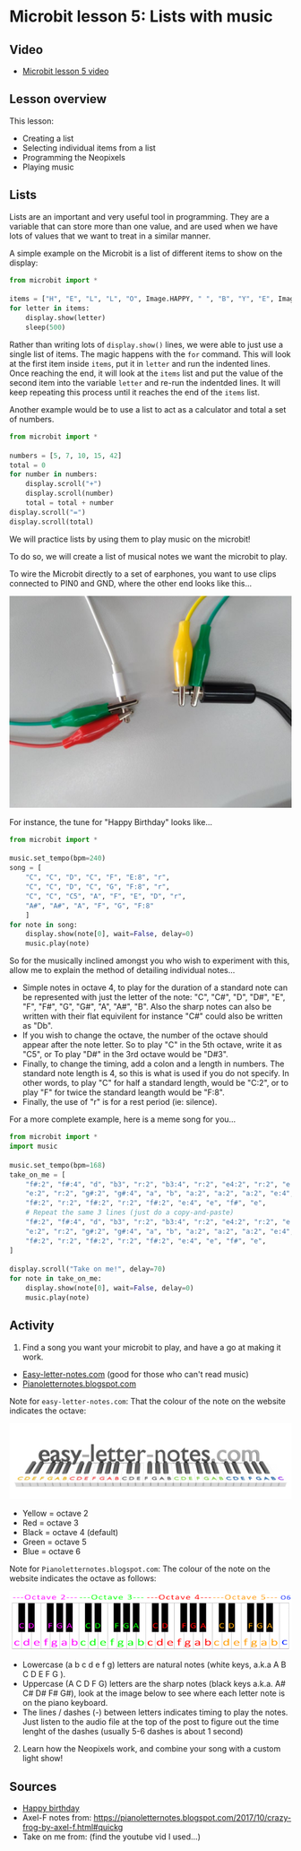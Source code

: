 # Microbit lesson 5: Lists with music

## Video

* [Microbit lesson 5 video](https://youtu.be/A7VEjGua82I)

## Lesson overview

This lesson:

* Creating a list
* Selecting individual items from a list
* Programming the Neopixels
* Playing music

## Lists

Lists are an important and very useful tool in programming. They are a variable that can store more than one value, and are used when we have lots of values that we want to treat in a similar manner.

A simple example on the Microbit is a list of different items to show on the display:

```python
from microbit import *

items = ["H", "E", "L", "L", "O", Image.HAPPY, " ", "B", "Y", "E", Image.SAD]
for letter in items:
    display.show(letter)
    sleep(500)
```

Rather than writing lots of `display.show()` lines, we were able to just use a single list of items. The magic happens with the `for` command. This will look at the first item inside `items`, put it in `letter` and run the indented lines. Once reaching the end, it will look at the `items` list and put the value of the second item into the variable `letter` and re-run the indentded lines. It will keep repeating this process until it reaches the end of the `items` list. 

Another example would be to use a list to act as a calculator and total a set of numbers.

```python
from microbit import *

numbers = [5, 7, 10, 15, 42]
total = 0
for number in numbers:
    display.scroll("+")
    display.scroll(number)
    total = total + number
display.scroll("=")
display.scroll(total)
```

We will practice lists by using them to play music on the microbit!

To do so, we will create a list of musical notes we want the microbit to play.

To wire the Microbit directly to a set of earphones, you want to use clips connected to PIN0 and GND, where the other end looks like this...

![](assets/clip-to-earphone-jack.jpg)

For instance, the tune for "Happy Birthday" looks like...

```python
from microbit import *

music.set_tempo(bpm=240)
song = [
    "C", "C", "D", "C", "F", "E:8", "r", 
    "C", "C", "D", "C", "G", "F:8", "r", 
    "C", "C", "C5", "A", "F", "E", "D", "r", 
    "A#", "A#", "A", "F", "G", "F:8"
    ]
for note in song:
    display.show(note[0], wait=False, delay=0)
    music.play(note)
```

So for the musically inclined amongst you who wish to experiment with this, allow me to explain the method of detailing individual notes...

* Simple notes in octave 4, to play for the duration of a standard note can be represented with just the letter of the note: "C", "C#", "D", "D#", "E", "F", "F#", "G", "G#", "A", "A#", "B". Also the sharp notes can also be written with their flat equivilent for instance "C#" could also be written as "Db".
* If you wish to change the octave, the number of the octave should appear after the note letter. So to play "C" in the 5th octave, write it as "C5", or To play "D#" in the 3rd octave would be "D#3".
* Finally, to change the timing, add a colon and a length in numbers. The standard note length is 4, so this is what is used if you do not specify. In other words, to play "C" for half a standard length, would be "C:2", or to play "F" for twice the standard leangth would be "F:8".
* Finally, the use of "r" is for a rest period (ie: silence).

For a more complete example, here is a meme song for you...

```python
from microbit import *
import music

music.set_tempo(bpm=168)
take_on_me = [
    "f#:2", "f#:4", "d", "b3", "r:2", "b3:4", "r:2", "e4:2", "r:2", "e:2", "r:2",
    "e:2", "r:2", "g#:2", "g#:4", "a", "b", "a:2", "a:2", "a:2", "e:4", "d", 
    "f#:2", "r:2", "f#:2", "r:2", "f#:2", "e:4", "e", "f#", "e",
    # Repeat the same 3 lines (just do a copy-and-paste)
    "f#:2", "f#:4", "d", "b3", "r:2", "b3:4", "r:2", "e4:2", "r:2", "e:2", "r:2",
    "e:2", "r:2", "g#:2", "g#:4", "a", "b", "a:2", "a:2", "a:2", "e:4", "d", 
    "f#:2", "r:2", "f#:2", "r:2", "f#:2", "e:4", "e", "f#", "e",
]

display.scroll("Take on me!", delay=70)
for note in take_on_me:
    display.show(note[0], wait=False, delay=0)
    music.play(note)
```

## Activity

1. Find a song you want your microbit to play, and have a go at making it work.

* [Easy-letter-notes.com](https://easy-letter-notes.com/category/letter-notes/) (good for those who can't read music)
* [Pianoletternotes.blogspot.com](https://pianoletternotes.blogspot.com)

Note for `easy-letter-notes.com`: That the colour of the note on the  website indicates the octave:

![](assets/easy-letter-notes-com.png)

* Yellow = octave 2
* Red = octave 3
* Black = octave 4 (default)
* Green = octave 5
* Blue = octave 6

Note for `Pianoletternotes.blogspot.com`: The colour of the note on the website indicates the octave as follows:

![](assets/pianoletternotes-blogspot-com.png)

* Lowercase (a b c d e f g) letters are natural notes (white keys, a.k.a A B C D E F G ).
* Uppercase (A C D F G) letters are the sharp notes (black keys a.k.a. A# C# D# F# G#), look at the image below to see where each letter note is on the piano keyboard.
* The lines / dashes (-) between letters indicates timing to play the notes. Just listen to the audio file at the top of the post to figure out the time lenght of the dashes (usually 5-6 dashes is about 1 second)


2. Learn how the Neopixels work, and combine your song with a custom light show!

## Sources

* [Happy birthday](https://easy-letter-notes.com/happy-birthday-piano-letters/)
* Axel-F notes from: https://pianoletternotes.blogspot.com/2017/10/crazy-frog-by-axel-f.html#quickg
* Take on me from: (find the youtube vid I used...)

